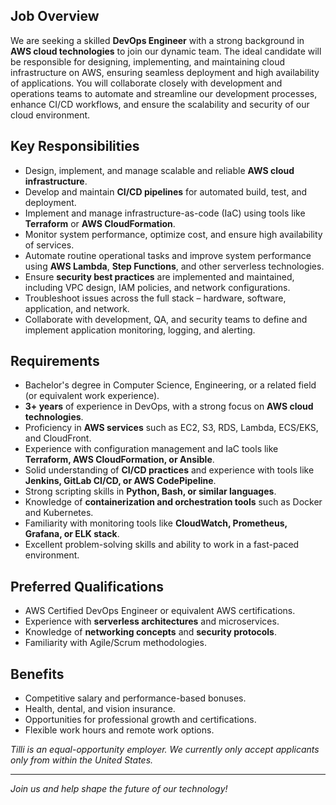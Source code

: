 ## Job Overview
We are seeking a skilled **DevOps Engineer** with a strong background in **AWS cloud technologies** to join our dynamic team. The ideal candidate will be responsible for designing, implementing, and maintaining cloud infrastructure on AWS, ensuring seamless deployment and high availability of applications. You will collaborate closely with development and operations teams to automate and streamline our development processes, enhance CI/CD workflows, and ensure the scalability and security of our cloud environment.

## Key Responsibilities
- Design, implement, and manage scalable and reliable **AWS cloud infrastructure**.
- Develop and maintain **CI/CD pipelines** for automated build, test, and deployment.
- Implement and manage infrastructure-as-code (IaC) using tools like **Terraform** or **AWS CloudFormation**.
- Monitor system performance, optimize cost, and ensure high availability of services.
- Automate routine operational tasks and improve system performance using **AWS Lambda**, **Step Functions**, and other serverless technologies.
- Ensure **security best practices** are implemented and maintained, including VPC design, IAM policies, and network configurations.
- Troubleshoot issues across the full stack – hardware, software, application, and network.
- Collaborate with development, QA, and security teams to define and implement application monitoring, logging, and alerting.

## Requirements
- Bachelor's degree in Computer Science, Engineering, or a related field (or equivalent work experience).
- **3+ years** of experience in DevOps, with a strong focus on **AWS cloud technologies**.
- Proficiency in **AWS services** such as EC2, S3, RDS, Lambda, ECS/EKS, and CloudFront.
- Experience with configuration management and IaC tools like **Terraform, AWS CloudFormation, or Ansible**.
- Solid understanding of **CI/CD practices** and experience with tools like **Jenkins, GitLab CI/CD, or AWS CodePipeline**.
- Strong scripting skills in **Python, Bash, or similar languages**.
- Knowledge of **containerization and orchestration tools** such as Docker and Kubernetes.
- Familiarity with monitoring tools like **CloudWatch, Prometheus, Grafana, or ELK stack**.
- Excellent problem-solving skills and ability to work in a fast-paced environment.

## Preferred Qualifications
- AWS Certified DevOps Engineer or equivalent AWS certifications.
- Experience with **serverless architectures** and microservices.
- Knowledge of **networking concepts** and **security protocols**.
- Familiarity with Agile/Scrum methodologies.

## Benefits
- Competitive salary and performance-based bonuses.
- Health, dental, and vision insurance.
- Opportunities for professional growth and certifications.
- Flexible work hours and remote work options.


*Tilli is an equal-opportunity employer. We currently only accept applicants only from within the United States.*

---

*Join us and help shape the future of our technology!*